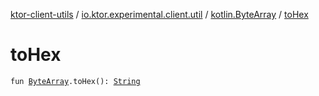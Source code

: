 [ktor-client-utils](../../index.md) / [io.ktor.experimental.client.util](../index.md) / [kotlin.ByteArray](index.md) / [toHex](./to-hex.md)

# toHex

`fun `[`ByteArray`](https://kotlinlang.org/api/latest/jvm/stdlib/kotlin/-byte-array/index.html)`.toHex(): `[`String`](https://kotlinlang.org/api/latest/jvm/stdlib/kotlin/-string/index.html)